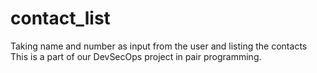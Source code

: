 # contact_list
Taking name and number as input from the user and listing the contacts
This is a part of our DevSecOps project in pair programming.
